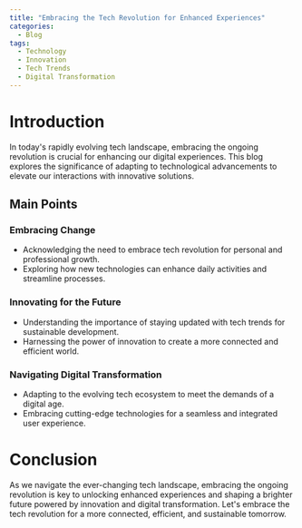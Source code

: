```yaml
---
title: "Embracing the Tech Revolution for Enhanced Experiences"
categories:
  - Blog
tags:
  - Technology
  - Innovation
  - Tech Trends
  - Digital Transformation
---
```


# Introduction
In today's rapidly evolving tech landscape, embracing the ongoing revolution is crucial for enhancing our digital experiences. This blog explores the significance of adapting to technological advancements to elevate our interactions with innovative solutions.

## Main Points
### Embracing Change
- Acknowledging the need to embrace tech revolution for personal and professional growth.
- Exploring how new technologies can enhance daily activities and streamline processes.

### Innovating for the Future
- Understanding the importance of staying updated with tech trends for sustainable development.
- Harnessing the power of innovation to create a more connected and efficient world.

### Navigating Digital Transformation
- Adapting to the evolving tech ecosystem to meet the demands of a digital age.
- Embracing cutting-edge technologies for a seamless and integrated user experience.

# Conclusion
As we navigate the ever-changing tech landscape, embracing the ongoing revolution is key to unlocking enhanced experiences and shaping a brighter future powered by innovation and digital transformation. Let's embrace the tech revolution for a more connected, efficient, and sustainable tomorrow.